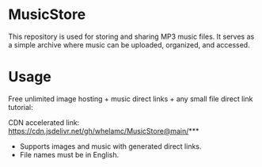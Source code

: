 # MusicStore

This repository is used for storing and sharing MP3 music files.
It serves as a simple archive where music can be uploaded, organized, and accessed.

# Usage

Free unlimited image hosting + music direct links + any small file direct link tutorial:

CDN accelerated link: https://cdn.jsdelivr.net/gh/whelamc/MusicStore@main/***
- Supports images and music with generated direct links.
- File names must be in English.

